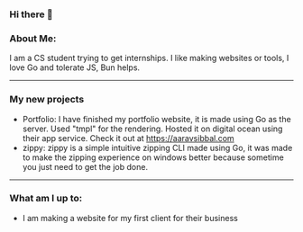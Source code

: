 ### Hi there 👋

### About Me:

I am a CS student trying to get internships. I like making websites or tools, I love Go and tolerate JS, Bun helps. 

---
### My new projects
  - Portfolio:  I have finished my portfolio website, it is made using Go as the server. Used "tmpl" for the rendering. Hosted it on digital ocean using their app service. Check it out at https://aaravsibbal.com 
  - zippy: zippy is a simple intuitive zipping CLI made using Go, it was made to make the zipping experience on windows better because sometime you just need to get the job done.
---
### What am I up to:
  - I am making a website for my first client for their business
